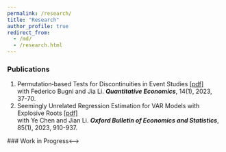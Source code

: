 ```yaml
---
permalink: /research/
title: "Research"
author_profile: true
redirect_from: 
  - /md/
  - /research.html
---
```



### Publications

1. Permutation‐based Tests for Discontinuities in Event Studies [[pdf]](https://lqyjasonlee.github.io/files/quan200248.pdf) <br>
   with Federico Bugni and Jia Li. ***Quantitative Economics***, 14(1), 2023, 37-70.
2. Seemingly Unrelated Regression Estimation for VAR Models with Explosive Roots [[pdf]](https://lqyjasonlee.github.io/files/OBES_SUR.pdf) <br>
   with Ye Chen and Jian Li. ***Oxford Bulletin of Economics and Statistics***, 85(1), 2023, 910-937.
  
<!-->### Work in Progress<-->

  
